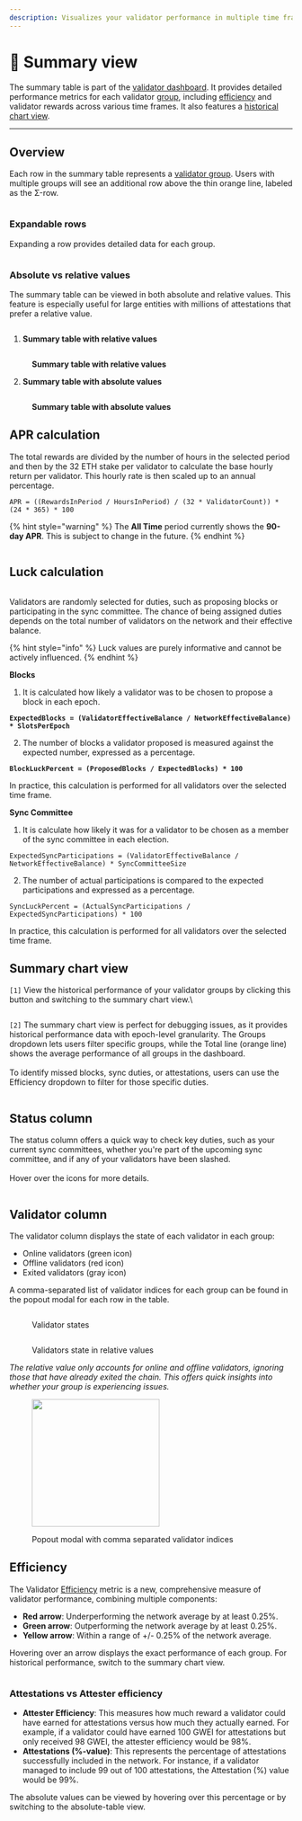 ```yaml
---
description: Visualizes your validator performance in multiple time frames
---
```


# 🦸 Summary view

The summary table is part of the [validator dashboard](https://v2-beta-mainnet.beaconcha.in/dashboard). It provides detailed performance metrics for each validator [group](validator-groups.md), including [efficiency](summary-table.md#efficiency) and validator rewards across various time frames. It also features a [historical chart view](summary-table.md#summary-chart-view).

***

## Overview

Each row in the summary table represents a [validator group](validator-groups.md). Users with multiple groups will see an additional row above the thin orange line, labeled as the Σ-row.

<figure><img src="../.gitbook/assets/image (222).png" alt=""><figcaption></figcaption></figure>

### Expandable rows

Expanding a row provides detailed data for each group.

<figure><img src="../.gitbook/assets/image (211).png" alt=""><figcaption></figcaption></figure>



### Absolute vs relative values

The summary table can be viewed in both absolute and relative values. This feature is especially useful for large entities with millions of attestations that prefer a relative value.

<figure><img src="../.gitbook/assets/image (197).png" alt=""><figcaption></figcaption></figure>

1. **Summary table with relative values**

<figure><img src="../.gitbook/assets/image (195).png" alt=""><figcaption><p><strong>Summary table with relative values</strong></p></figcaption></figure>



2. **Summary table with absolute values**

<figure><img src="../.gitbook/assets/image (194).png" alt=""><figcaption><p><strong>Summary table with absolute values</strong></p></figcaption></figure>

## APR calculation

The total rewards are divided by the number of hours in the selected period and then by the 32 ETH stake per validator to calculate the base hourly return per validator. This hourly rate is then scaled up to an annual percentage.

`APR = ((RewardsInPeriod / HoursInPeriod) / (32 * ValidatorCount)) * (24 * 365) * 100`

{% hint style="warning" %}
The **All Time** period currently shows the **90-day APR**. This is subject to change in the future.
{% endhint %}

<figure><img src="../.gitbook/assets/apr.png" alt=""><figcaption></figcaption></figure>

## Luck calculation

<figure><img src="../.gitbook/assets/luck.png" alt=""><figcaption></figcaption></figure>

Validators are randomly selected for duties, such as proposing blocks or participating in the sync committee. The chance of being assigned duties depends on the total number of validators on the network and their effective balance.&#x20;

{% hint style="info" %}
Luck values are purely informative and cannot be actively influenced.
{% endhint %}

**Blocks**

1. It is calculated how likely a validator was to be chosen to propose a block in each epoch.

<pre><code><strong>ExpectedBlocks = (ValidatorEffectiveBalance / NetworkEffectiveBalance) * SlotsPerEpoch
</strong></code></pre>

2. The number of blocks a validator proposed is measured against the expected number, expressed as a percentage.

<pre><code><strong>BlockLuckPercent = (ProposedBlocks / ExpectedBlocks) * 100
</strong></code></pre>

In practice, this calculation is performed for all validators over the selected time frame.

**Sync Committee**

1. It is calculate how likely it was for a validator to be chosen as a member of the sync committee in each election.

```
ExpectedSyncParticipations = (ValidatorEffectiveBalance / NetworkEffectiveBalance) * SyncCommitteeSize
```

2. The number of actual participations is compared to the expected participations and expressed as a percentage.

```
SyncLuckPercent = (ActualSyncParticipations / ExpectedSyncParticipations) * 100
```

In practice, this calculation is performed for all validators over the selected time frame.

## Summary chart view

`[1]` View the historical performance of your validator groups by clicking this button and switching to the summary chart view.\


<figure><img src="../.gitbook/assets/image (212).png" alt=""><figcaption></figcaption></figure>

`[2]` The summary chart view is perfect for debugging issues, as it provides historical performance data with epoch-level granularity. The Groups dropdown lets users filter specific groups, while the Total line (orange line) shows the average performance of all groups in the dashboard. \
\
To identify missed blocks, sync duties, or attestations, users can use the Efficiency dropdown to filter for those specific duties.

<figure><img src="../.gitbook/assets/image (213).png" alt=""><figcaption></figcaption></figure>

## Status column

The status column offers a quick way to check key duties, such as your current sync committees, whether you're part of the upcoming sync committee, and if any of your validators have been slashed. \
\
Hover over the icons for more details.

<figure><img src="../.gitbook/assets/image (223).png" alt=""><figcaption></figcaption></figure>

## Validator column

The validator column displays the state of each validator in each group:

* Online validators (green icon)
* Offline validators (red icon)
* Exited validators (gray icon)

A comma-separated list of validator indices for each group can be found in the popout modal for each row in the table.

<figure><img src="../.gitbook/assets/image (206).png" alt=""><figcaption><p>Validator states</p></figcaption></figure>

<figure><img src="../.gitbook/assets/image (224).png" alt=""><figcaption><p>Validators state in relative values</p></figcaption></figure>

_The relative value only accounts for online and offline validators, ignoring those that have already exited the chain. This offers quick insights into whether your group is experiencing issues._



<figure><img src="../.gitbook/assets/image (210).png" alt="" width="227"><figcaption><p>Popout modal with comma separated  validator indices</p></figcaption></figure>





## Efficiency

The Validator [Efficiency](summary-table.md#efficiency) metric is a new, comprehensive measure of validator performance, combining multiple components:

* **Red arrow**: Underperforming the network average by at least 0.25%.
* **Green arrow**: Outperforming the network average by at least 0.25%.
* **Yellow arrow**: Within a range of +/- 0.25% of the network average.

Hovering over an arrow displays the exact performance of each group. For historical performance, switch to the summary chart view.

<figure><img src="../.gitbook/assets/image (218).png" alt=""><figcaption></figcaption></figure>

### Attestations vs Attester efficiency

* **Attester Efficiency**: This measures how much reward a validator could have earned for attestations versus how much they actually earned. For example, if a validator could have earned 100 GWEI for attestations but only received 98 GWEI, the attester efficiency would be 98%.
* **Attestations (%-value)**: This represents the percentage of attestations successfully included in the network. For instance, if a validator managed to include 99 out of 100 attestations, the Attestation (%) value would be 99%.

The absolute values can be viewed by hovering over this percentage or by switching to the absolute-table view.

<figure><img src="../.gitbook/assets/image (198).png" alt=""><figcaption></figcaption></figure>











